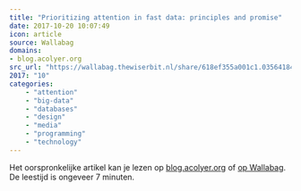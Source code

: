 ```yaml
---
title: "Prioritizing attention in fast data: principles and promise"
date: 2017-10-20 10:07:49
icon: article
source: Wallabag
domains:
- blog.acolyer.org
src_url: "https://wallabag.thewiserbit.nl/share/618ef355a001c1.03564184"
2017: "10"
categories:
    - "attention"
    - "big-data"
    - "databases"
    - "design"
    - "media"
    - "programming"
    - "technology"
---
```

Het oorspronkelijke artikel kan je lezen op [blog.acolyer.org](https://blog.acolyer.org/2017/01/19/prioritizing-attention-in-fast-data-principles-and-promise/) of [op Wallabag](https://wallabag.thewiserbit.nl/share/618ef355a001c1.03564184). De leestijd is ongeveer 7 minuten.